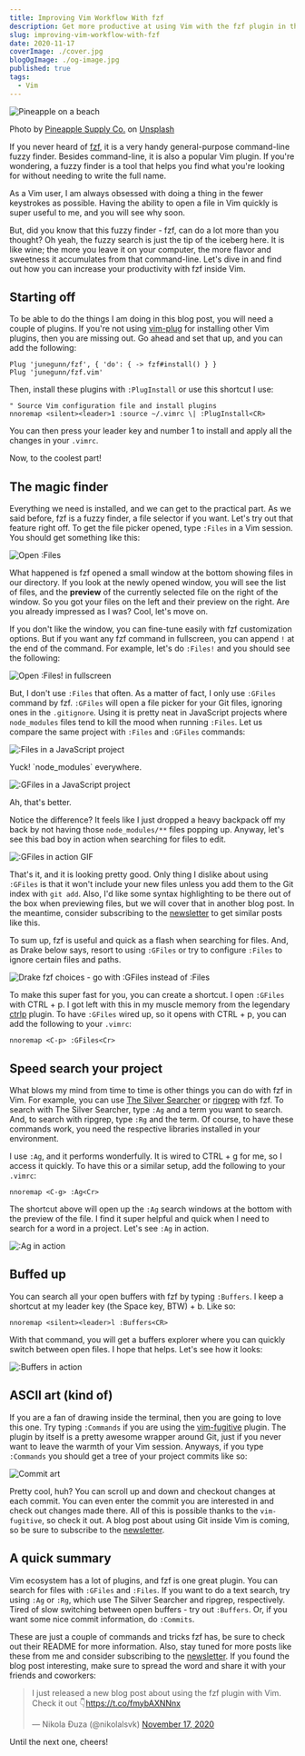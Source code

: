```yaml
---
title: Improving Vim Workflow With fzf
description: Get more productive at using Vim with the fzf plugin in this short tutorial.
slug: improving-vim-workflow-with-fzf
date: 2020-11-17
coverImage: ./cover.jpg
blogOgImage: ./og-image.jpg
published: true
tags:
  - Vim
---
```


![Pineapple on a beach](./cover.jpg)

<div class="photo-caption">
<span>Photo by <a href="https://unsplash.com/@pineapple?utm_source=unsplash&amp;utm_medium=referral&amp;utm_content=creditCopyText">Pineapple Supply Co.</a> on <a href="https://unsplash.com/s/photos/improve-pineapple?utm_source=unsplash&amp;utm_medium=referral&amp;utm_content=creditCopyText">Unsplash</a></span>
</div>

If you never heard of [fzf](https://github.com/junegunn/fzf), it is a very
handy general-purpose command-line fuzzy finder. Besides command-line, it is
also a popular Vim plugin. If you're wondering, a fuzzy finder is a tool that
helps you find what you're looking for without needing to write the full name.

As a Vim user, I am always obsessed with doing a thing in the fewer keystrokes
as possible. Having the ability to open a file in Vim quickly is super useful to
me, and you will see why soon.

But, did you know that this fuzzy finder - fzf, can do a lot more than you
thought? Oh yeah, the fuzzy search is just the tip of the iceberg here.
It is like wine; the more you leave it on your computer, the more flavor and
sweetness it accumulates from that command-line. Let's dive in and find out how
you can increase your productivity with fzf inside Vim.

## Starting off

To be able to do the things I am doing in this blog post, you will need a couple of
plugins. If you're not using [vim-plug](https://github.com/junegunn/vim-plug)
for installing other Vim plugins, then you are missing out. Go ahead and set
that up, and you can add the following:

```vim
Plug 'junegunn/fzf', { 'do': { -> fzf#install() } }
Plug 'junegunn/fzf.vim'
```

Then, install these plugins with `:PlugInstall` or use this shortcut I use:

```vim
" Source Vim configuration file and install plugins
nnoremap <silent><leader>1 :source ~/.vimrc \| :PlugInstall<CR>
```

You can then press your leader key and number 1 to install and apply all the
changes in your `.vimrc`.

Now, to the coolest part!

## The magic finder

Everything we need is installed, and we can get to the practical part. As we
said before, fzf is a fuzzy finder, a file selector if you want. Let's try
out that feature right off. To get the file picker opened, type `:Files` in
a Vim session. You should get something like this:

![Open :Files](./open-files.png)

What happened is fzf opened a small window at the bottom showing files in our
directory. If you look at the newly opened window, you will see the list of
files, and the **preview** of the currently selected file on the right
of the window. So you got your files on the left and their preview on the
right. Are you already impressed as I was? Cool, let's move on.

If you don't like the window, you can fine-tune easily with fzf customization
options. But if you want any fzf command in fullscreen, you can append `!` at
the end of the command. For example, let's do `:Files!` and you should see the
following:

![Open :Files! in fullscreen](./open-files-fullscreen.png)

But, I don't use `:Files` that often. As a matter of fact, I only use
`:GFiles` command by fzf. `:GFiles` will open a file picker for your Git files,
ignoring ones in the `.gitignore`. Using it is pretty neat in JavaScript
projects where `node_modules` files tend to kill the mood when running
`:Files`. Let us compare the same project with `:Files` and `:GFiles` commands:

![:Files in a JavaScript project](./files-js-project.png)

<div class="photo-caption">
  Yuck! `node_modules` everywhere.
</div>

![:GFiles in a JavaScript project](./git-files-js-project.png)

<div class="photo-caption">
  Ah, that's better.
</div>

Notice the difference? It feels like I just dropped a heavy backpack off my
back by not having those `node_modules/**` files popping up. Anyway, let's see
this bad boy in action when searching for files to edit.

![:GFiles in action GIF](./gfiles-in-action.gif)

That's it, and it is looking pretty good. Only thing I dislike about using `:GFiles` is
that it won't include your new files unless you add them to the Git index with
`git add`. Also, I'd like some syntax highlighting to be there out of the box
when previewing files, but we will cover that in another blog post. In the
meantime, consider subscribing to the [newsletter](./newsletter) to get similar
posts like this.

To sum up, fzf is useful and quick as a flash when searching for files. And, as
Drake below says, resort to using `:GFiles` or try to configure `:Files` to
ignore certain files and paths.

![Drake fzf choices - go with :GFiles instead of :Files](./drake-no-files-yes-gfiles.jpg)

To make this super fast for you, you can create a shortcut. I open `:GFiles`
with CTRL + p. I got left with this in my muscle memory from the legendary
[ctrlp](https://github.com/kien/ctrlp.vim) plugin. To have `:GFiles` wired
up, so it opens with CTRL + p, you can add the following to your `.vimrc`:

```vim
nnoremap <C-p> :GFiles<Cr>
```

## Speed search your project

What blows my mind from time to time is other things you can do with fzf in
Vim. For example, you can use
[The Silver Searcher](https://github.com/ggreer/the_silver_searcher)
or
[ripgrep](https://github.com/BurntSushi/ripgrep) with fzf.
To search with The Silver Searcher, type `:Ag` and a term you want to
search. And, to search with ripgrep, type `:Rg` and the term. Of course, to
have these commands work, you need the respective libraries installed in your
environment.

I use `:Ag`, and it performs wonderfully. It is wired to CTRL + g for me,
so I access it quickly. To have this or a similar setup, add the following
to your `.vimrc`:

```vim
nnoremap <C-g> :Ag<Cr>
```

The shortcut above will open up the `:Ag` search windows at the bottom with the
preview of the file. I find it super helpful and quick when I need to search
for a word in a project. Let's see `:Ag` in action.

![:Ag in action](./ag-in-action.gif)

## Buffed up

You can search all your open buffers with fzf by typing `:Buffers`. I keep a
shortcut at my leader key (the Space key, BTW) + b. Like so:

```vim
nnoremap <silent><leader>l :Buffers<CR>
```

With that command, you will get a buffers explorer where you can quickly switch
between open files. I hope that helps. Let's see how it looks:

![:Buffers in action](./buffers.png)

## ASCII art (kind of)

If you are a fan of drawing inside the terminal, then you are going to love this one.
Try typing `:Commands` if you are using the [vim-fugitive](https://github.com/tpope/vim-fugitive) plugin.
The plugin by itself is a pretty awesome wrapper around Git, just if you
never want to leave the warmth of your Vim session. Anyways, if you type
`:Commands` you should get a tree of your project commits like so:

![Commit art](./commits-art.png)

Pretty cool, huh? You can scroll up and down and checkout changes at each
commit. You can even enter the commit you are interested in and check out
changes made there. All of this is possible thanks to the `vim-fugitive`, so check
it out. A blog post about using Git inside Vim is coming, so be sure to
subscribe to the [newsletter](/newsletter).

## A quick summary

Vim ecosystem has a lot of plugins, and fzf is one great plugin. You can search
for files with `:GFiles` and `:Files`. If you want to do a text search, try using
`:Ag` or `:Rg`, which use The Silver Searcher and ripgrep, respectively. Tired of
slow switching between open buffers - try out `:Buffers`. Or, if you want some
nice commit information, do `:Commits`.

These are just a couple of commands and tricks fzf has, be sure to check out
their README for more information. Also, stay tuned for more posts like these
from me and consider subscribing to the [newsletter](/newsletter). If you found
the blog post interesting, make sure to spread the word and share it with
your friends and coworkers:

<blockquote class="twitter-tweet tw-align-center"><p lang="en" dir="ltr">I just released a new blog post about using the fzf plugin with Vim. Check it out 👇<a href="https://t.co/fmybAXNNnx">https://t.co/fmybAXNNnx</a></p>&mdash; Nikola Đuza (@nikolalsvk) <a href="https://twitter.com/nikolalsvk/status/1328670506803924992?ref_src=twsrc%5Etfw">November 17, 2020</a></blockquote> <script async src="https://platform.twitter.com/widgets.js" charset="utf-8"></script>

Until the next one, cheers!
